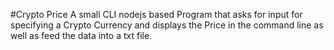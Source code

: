 #Crypto Price
A small CLI nodejs based Program that asks for input for specifying a Crypto Currency and displays the Price in the command line as well as feed the data into a txt file.
